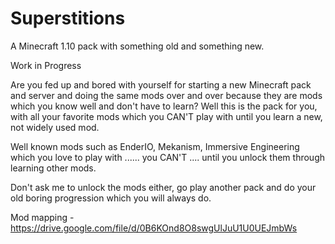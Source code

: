 # Superstitions
A Minecraft 1.10 pack with something old and something new.

Work in Progress

Are you fed up and bored with yourself for starting a new Minecraft pack and server and doing the same mods over and over because they are mods which you know well and don't have to learn? Well this is the pack for you, with all your favorite mods which you CAN'T play with until you learn a new, not widely used mod. 

Well known mods such as EnderIO, Mekanism, Immersive Engineering which you love to play with ...... you CAN'T .... until you unlock them through learning other mods.

Don't ask me to unlock the mods either, go play another pack and do your old boring progression which you will always do.

Mod mapping - https://drive.google.com/file/d/0B6KOnd8O8swgUlJuU1U0UEJmbWs
